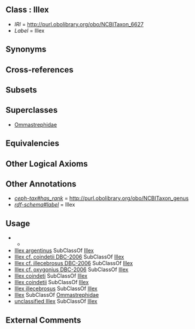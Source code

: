
## Class : Illex

 * *IRI* = http://purl.obolibrary.org/obo/NCBITaxon_6627
 * *Label* = Illex

## Synonyms


## Cross-references


## Subsets


## Superclasses

 * [Ommastrephidae](../../NCBITaxon/26/NCBITaxon_6626.md)

## Equivalencies


## Other Logical Axioms


## Other Annotations

 * *[ceph-tax#has_rank](../../ceph-tax#has/nk/ceph-tax#has_rank.md)* = http://purl.obolibrary.org/obo/NCBITaxon_genus
 * *[rdf-schema#label](../../el/rdf-schema#label.md)* = Illex

## Usage

 * -
 * [Illex argentinus](../../NCBITaxon/28/NCBITaxon_6628.md) SubClassOf [Illex](../../NCBITaxon/27/NCBITaxon_6627.md)
 * [Illex cf. coindetii DBC-2006](../../NCBITaxon/14/NCBITaxon_370614.md) SubClassOf [Illex](../../NCBITaxon/27/NCBITaxon_6627.md)
 * [Illex cf. illecebrosus DBC-2006](../../NCBITaxon/12/NCBITaxon_370612.md) SubClassOf [Illex](../../NCBITaxon/27/NCBITaxon_6627.md)
 * [Illex cf. oxygonius DBC-2006](../../NCBITaxon/13/NCBITaxon_370613.md) SubClassOf [Illex](../../NCBITaxon/27/NCBITaxon_6627.md)
 * [Illex coindeti](../../NCBITaxon/61/NCBITaxon_283061.md) SubClassOf [Illex](../../NCBITaxon/27/NCBITaxon_6627.md)
 * [Illex coindetii](../../NCBITaxon/28/NCBITaxon_109628.md) SubClassOf [Illex](../../NCBITaxon/27/NCBITaxon_6627.md)
 * [Illex illecebrosus](../../NCBITaxon/29/NCBITaxon_6629.md) SubClassOf [Illex](../../NCBITaxon/27/NCBITaxon_6627.md)
 * [Illex](../../NCBITaxon/27/NCBITaxon_6627.md) SubClassOf [Ommastrephidae](../../NCBITaxon/26/NCBITaxon_6626.md)
 * [unclassified Illex](../../NCBITaxon/22/NCBITaxon_184222.md) SubClassOf [Illex](../../NCBITaxon/27/NCBITaxon_6627.md)

## External Comments


